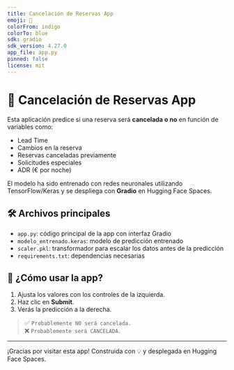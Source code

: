 ```yaml
---
title: Cancelación de Reservas App
emoji: 🔔
colorFrom: indigo
colorTo: blue
sdk: gradio
sdk_version: 4.27.0
app_file: app.py
pinned: false
license: mit
---
```


# 🔔 Cancelación de Reservas App

Esta aplicación predice si una reserva será **cancelada o no** en función de variables como:

- Lead Time
- Cambios en la reserva
- Reservas canceladas previamente
- Solicitudes especiales
- ADR (€ por noche)

El modelo ha sido entrenado con redes neuronales utilizando TensorFlow/Keras y se despliega con **Gradio** en Hugging Face Spaces.

## 🛠 Archivos principales

- `app.py`: código principal de la app con interfaz Gradio
- `modelo_entrenado.keras`: modelo de predicción entrenado
- `scaler.pkl`: transformador para escalar los datos antes de la predicción
- `requirements.txt`: dependencias necesarias

## 🚀 ¿Cómo usar la app?

1. Ajusta los valores con los controles de la izquierda.
2. Haz clic en **Submit**.
3. Verás la predicción a la derecha.

> ✅ `Probablemente NO será cancelada.`  
> ❌ `Probablemente será CANCELADA.`

---

¡Gracias por visitar esta app! Construida con 💡 y desplegada en Hugging Face Spaces.
